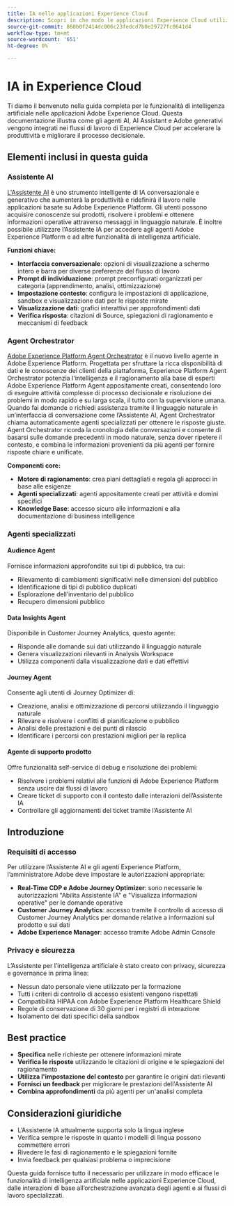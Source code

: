 ```yaml
---
title: IA nelle applicazioni Experience Cloud
description: Scopri in che modo le applicazioni Experience Cloud utilizzano l’intelligenza artificiale generativa (GenAI), l’Assistente all’intelligenza artificiale e l’intelligenza artificiale agentica.
source-git-commit: 860b0f2414dc006c23fedcd7b0e29727fc0641d4
workflow-type: tm+mt
source-wordcount: '651'
ht-degree: 0%

---
```


# IA in Experience Cloud

Ti diamo il benvenuto nella guida completa per le funzionalità di intelligenza artificiale nelle applicazioni Adobe Experience Cloud. Questa documentazione illustra come gli agenti AI, AI Assistant e Adobe generativi vengono integrati nei flussi di lavoro di Experience Cloud per accelerare la produttività e migliorare il processo decisionale.

## Elementi inclusi in questa guida

### Assistente AI

[L&#39;Assistente AI](./ai-assistant/ai-assistant-ui.md) è uno strumento intelligente di IA conversazionale e generativo che aumenterà la produttività e ridefinirà il lavoro nelle applicazioni basate su Adobe Experience Platform. Gli utenti possono acquisire conoscenze sui prodotti, risolvere i problemi e ottenere informazioni operative attraverso messaggi in linguaggio naturale. È inoltre possibile utilizzare l’Assistente IA per accedere agli agenti Adobe Experience Platform e ad altre funzionalità di intelligenza artificiale.

**Funzioni chiave:**

- **Interfaccia conversazionale**: opzioni di visualizzazione a schermo intero e barra per diverse preferenze del flusso di lavoro
- **Prompt di individuazione**: prompt preconfigurati organizzati per categoria (apprendimento, analisi, ottimizzazione)
- **Impostazione contesto**: configura le impostazioni di applicazione, sandbox e visualizzazione dati per le risposte mirate
- **Visualizzazione dati**: grafici interattivi per approfondimenti dati
- **Verifica risposta**: citazioni di Source, spiegazioni di ragionamento e meccanismi di feedback

### Agent Orchestrator

[Adobe Experience Platform Agent Orchestrator](./agents/agent-orchestrator.md) è il nuovo livello agente in Adobe Experience Platform. Progettata per sfruttare la ricca disponibilità di dati e le conoscenze dei clienti della piattaforma, Experience Platform Agent Orchestrator potenzia l&#39;intelligenza e il ragionamento alla base di esperti Adobe Experience Platform Agent appositamente creati, consentendo loro di eseguire attività complesse di processo decisionale e risoluzione dei problemi in modo rapido e su larga scala, il tutto con la supervisione umana. Quando fai domande o richiedi assistenza tramite il linguaggio naturale in un’interfaccia di conversazione come l’Assistente AI, Agent Orchestrator chiama automaticamente agenti specializzati per ottenere le risposte giuste. Agent Orchestrator ricorda la cronologia delle conversazioni e consente di basarsi sulle domande precedenti in modo naturale, senza dover ripetere il contesto, e combina le informazioni provenienti da più agenti per fornire risposte chiare e unificate.

**Componenti core:**

- **Motore di ragionamento**: crea piani dettagliati e regola gli approcci in base alle esigenze
- **Agenti specializzati**: agenti appositamente creati per attività e domini specifici
- **Knowledge Base**: accesso sicuro alle informazioni e alla documentazione di business intelligence

### Agenti specializzati

#### Audience Agent

Fornisce informazioni approfondite sui tipi di pubblico, tra cui:

- Rilevamento di cambiamenti significativi nelle dimensioni del pubblico
- Identificazione di tipi di pubblico duplicati
- Esplorazione dell’inventario del pubblico
- Recupero dimensioni pubblico

#### Data Insights Agent

Disponibile in Customer Journey Analytics, questo agente:

- Risponde alle domande sui dati utilizzando il linguaggio naturale
- Genera visualizzazioni rilevanti in Analysis Workspace
- Utilizza componenti dalla visualizzazione dati e dati effettivi

#### Journey Agent

Consente agli utenti di Journey Optimizer di:

- Creazione, analisi e ottimizzazione di percorsi utilizzando il linguaggio naturale
- Rilevare e risolvere i conflitti di pianificazione o pubblico
- Analisi delle prestazioni e dei punti di rilascio
- Identificare i percorsi con prestazioni migliori per la replica

#### Agente di supporto prodotto

Offre funzionalità self-service di debug e risoluzione dei problemi:

- Risolvere i problemi relativi alle funzioni di Adobe Experience Platform senza uscire dai flussi di lavoro
- Creare ticket di supporto con il contesto dalle interazioni dell’Assistente IA
- Controllare gli aggiornamenti dei ticket tramite l’Assistente AI

## Introduzione

### Requisiti di accesso

Per utilizzare l’Assistente AI e gli agenti Experience Platform, l’amministratore Adobe deve impostare le autorizzazioni appropriate:

- **Real-Time CDP e Adobe Journey Optimizer**: sono necessarie le autorizzazioni &quot;Abilita Assistente IA&quot; e &quot;Visualizza informazioni operative&quot; per le domande operative
- **Customer Journey Analytics**: accesso tramite il controllo di accesso di Customer Journey Analytics per domande relative a informazioni sul prodotto e sui dati
- **Adobe Experience Manager**: accesso tramite Adobe Admin Console

### Privacy e sicurezza

L’Assistente per l’intelligenza artificiale è stato creato con privacy, sicurezza e governance in prima linea:

- Nessun dato personale viene utilizzato per la formazione
- Tutti i criteri di controllo di accesso esistenti vengono rispettati
- Compatibilità HIPAA con Adobe Experience Platform Healthcare Shield
- Regole di conservazione di 30 giorni per i registri di interazione
- Isolamento dei dati specifici della sandbox

## Best practice

- **Specifica** nelle richieste per ottenere informazioni mirate
- **Verifica le risposte** utilizzando le citazioni di origine e le spiegazioni del ragionamento
- **Utilizza l&#39;impostazione del contesto** per garantire le origini dati rilevanti
- **Fornisci un feedback** per migliorare le prestazioni dell&#39;Assistente AI
- **Combina approfondimenti** da più agenti per un&#39;analisi completa

## Considerazioni giuridiche

- L’Assistente IA attualmente supporta solo la lingua inglese
- Verifica sempre le risposte in quanto i modelli di lingua possono commettere errori
- Rivedere le fasi di ragionamento e le spiegazioni fornite
- Invia feedback per qualsiasi problema o imprecisione

Questa guida fornisce tutto il necessario per utilizzare in modo efficace le funzionalità di intelligenza artificiale nelle applicazioni Experience Cloud, dalle interazioni di base all’orchestrazione avanzata degli agenti e ai flussi di lavoro specializzati.


